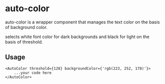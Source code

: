 # auto-color

auto-color is a wrapper component that manages the text color on the basis of background color.

selects white font color for dark backgrounds and black for light on the basis of threshold.

## Usage
```
<AutoColor threshold={128} backgroundColor={'rgb(223, 252, 178)'}>
    ...your code here
</AutoColor>
```

